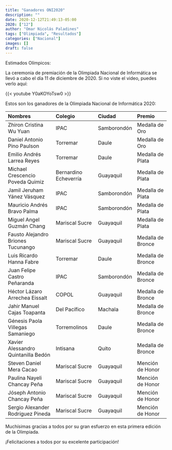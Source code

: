 ```yaml
---
title: "Ganadores ONI2020"
description: ""
date: 2020-12-12T21:49:13-05:00
2020: ["12"]
author: "Omar Nicolás Paladines"
tags: ["Olimpiada", "Resultados"]
categories: ["Nacional"]
images: []
draft: false
---
```


Estimados Olímpicos:

La ceremonia de premiación de la Olimpiada Nacional de Informática se llevó a cabo
el día 11 de diciembre de 2020. Si no viste el video, puedes verlo aquí:

{{< youtube Y0aKOYoTsw0 >}}

Estos son los ganadores de la Olimpiada Nacional de Informática 2020:

| Nombres                             | Colegio               | Ciudad      | Premio            |
| :---------------------------------- | :-------------------- | :---------- | :---------------- |
| Zhiron Cristina Wu Yuan             | IPAC                  | Samborondón | Medalla de Oro    |
| Daniel Antonio Pino Paulson         | Torremar              | Daule       | Medalla de Oro    |
| Emilio Andrés Larrea Reyes          | Torremar              | Daule       | Medalla de Plata  |
| Michael Crescencio Poveda Quimiz    | Bernardino Echeverría | Guayaquil   | Medalla de Plata  |
| Jamil Jeruham Yánez Vásquez         | IPAC                  | Samborondón | Medalla de Plata  |
| Mauricio Andrés Bravo Palma         | IPAC                  | Samborondón | Medalla de Plata  |
| Miguel Angel Guzmán Chang           | Mariscal Sucre        | Guayaquil   | Medalla de Plata  |
| Fausto Alejandro Briones Tucunango  | Mariscal Sucre        | Guayaquil   | Medalla de Bronce |
| Luis Ricardo Hanna Fabre            | Torremar              | Daule       | Medalla de Bronce |
| Juan Felipe Castro Peñaranda        | IPAC                  | Samborondón | Medalla de Bronce |
| Héctor Lázaro Arrechea Eissalt      | COPOL                 | Guayaquil   | Medalla de Bronce |
| Jahir Manuel Cajas Toapanta         | Del Pacífico          | Machala     | Medalla de Bronce |
| Génesis Paola Villegas Samaniego    | Torremolinos          | Daule       | Medalla de Bronce |
| Xavier Alessandro Quintanilla Bedón | Intisana              | Quito       | Medalla de Bronce |
| Steven Daniel Mera Cacao            | Mariscal Sucre        | Guayaquil   | Mención de Honor  |
| Paulina Nayeli Chancay Peña         | Mariscal Sucre        | Guayaquil   | Mención de Honor  |
| Jóseph Antonio Chancay Peña         | Mariscal Sucre        | Guayaquil   | Mención de Honor  |
| Sergio Alexander Rodríguez Pineda   | Mariscal Sucre        | Guayaquil   | Mención de Honor  |

Muchísimas gracias a todos por su gran esfuerzo en esta primera edición de la Olimpiada.

¡Felicitaciones a todos por su excelente participación!
